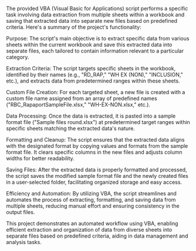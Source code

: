 The provided VBA (Visual Basic for Applications) script performs a specific task involving data extraction from multiple sheets within a workbook and saving that extracted data into separate new files based on predefined criteria. Here's a summary of the project's functionality:

Purpose: The script's main objective is to extract specific data from various sheets within the current workbook and save this extracted data into separate files, each tailored to contain information relevant to a particular category.

Extraction Criteria: The script targets specific sheets in the workbook, identified by their names (e.g., "RD_RAP," "WH EX (NON)," "INCLUSION," etc.), and extracts data from predetermined ranges within these sheets.

Custom File Creation: For each targeted sheet, a new file is created with a custom file name assigned from an array of predefined names ("RBC_RapaportSampleFile.xlsx," "WH-EX-NON.xlsx," etc.).

Data Processing: Once the data is extracted, it is pasted into a sample format file ("Sample files round.xlsx") at predetermined target ranges within specific sheets matching the extracted data's nature.

Formatting and Cleanup: The script ensures that the extracted data aligns with the designated format by copying values and formats from the sample format file. It clears specific columns in the new files and adjusts column widths for better readability.

Saving Files: After the extracted data is properly formatted and processed, the script saves the modified sample format file and the newly created files in a user-selected folder, facilitating organized storage and easy access.

Efficiency and Automation: By utilizing VBA, the script streamlines and automates the process of extracting, formatting, and saving data from multiple sheets, reducing manual effort and ensuring consistency in the output files.

This project demonstrates an automated workflow using VBA, enabling efficient extraction and organization of data from diverse sheets into separate files based on predefined criteria, aiding in data management and analysis tasks.
